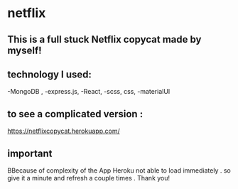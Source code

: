 # netflix
## This is a full stuck  Netflix copycat made by myself!
## technology I used:
-MongoDB , 
-express.js,
-React, 
-scss, css, 
-materialUI
## to see a complicated version :
https://netflixcopycat.herokuapp.com/
## important 
 BBecause of complexity  of the App Heroku not able to load immediately . so give it a minute  and refresh  a couple times .
 Thank you!
